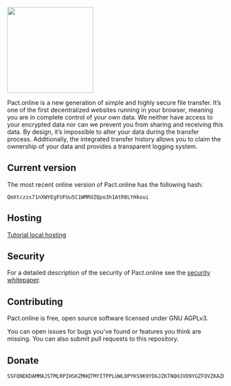 <img src="https://pact.online/dist/img/pactlogo.png" width="200">

Pact.online is a new generation of simple and highly secure file transfer. It’s one of the first decentralized websites running in your browser, meaning you are in complete control of your own data. We neither have access to your encrypted data nor can we prevent you from sharing and receiving this data. By design, it’s impossible to alter your data during the transfer process. Additionally, the integrated transfer history allows you to claim the ownership of your data and provides a transparent logging system.

## Current version
The most recent online version of Pact.online has the following hash: 
```
QmXtczzs71nXWYEgFUFUu5C1WMRUZQpo3h1AtR8LYHkoui
```
## Hosting

[Tutorial local hosting](https://blog.florence.chat/tutorial-how-to-host-your-own-file-transfer-service-on-your-pc-22698c9d6362)

## Security
For a detailed description of the security of Pact.online see the [security whitepaper](https://github.com/PACTCare/Pact.online/blob/master/Pact%20Security%20Whitepaper_V0.1.pdf). 

## Contributing
Pact.online is free, open source software licensed under GNU AGPLv3.

You can open issues for bugs you've found or features you think are missing. You can also submit pull requests to this repository. 

## Donate
```
SSFQNEKDAMMAJSTMLRPIHSKZMHQTMYITPPLUWLOPYKS9K9YDGJZKTNQHJVD9YGZFOVZKAZHDIDMFWJGUYFZOTSAS9C 
```
